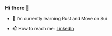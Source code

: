 ### Hi there 👋

- 🌱 I’m currently learning Rust and Move on Sui

- 📫 How to reach me: [LinkedIn](https://www.linkedin.com/in/mehmettemizkan/)

